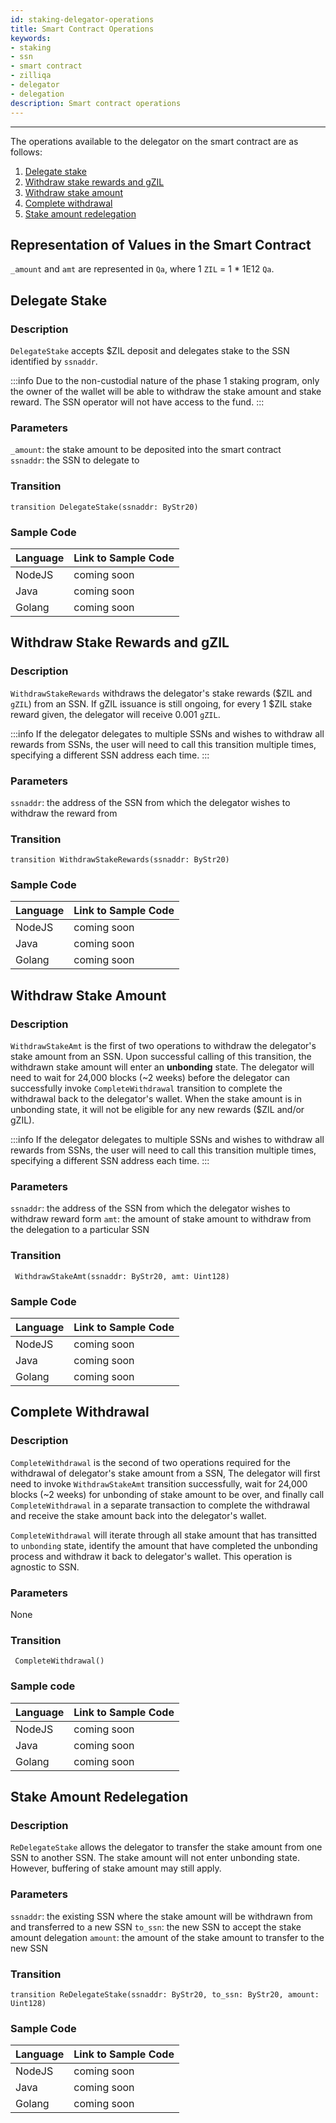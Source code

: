 ```yaml
---
id: staking-delegator-operations
title: Smart Contract Operations
keywords: 
- staking
- ssn
- smart contract
- zilliqa	
- delegator
- delegation
description: Smart contract operations
---
```

---

The operations available to the delegator on the smart contract are as follows:

1. [Delegate stake](#delegate-stake)
1. [Withdraw stake rewards and gZIL](#withdraw-stake-rewards-and-gzil)
1. [Withdraw stake amount](#withdraw-stake-amount)
1. [Complete withdrawal](#complete-withdrawal)
1. [Stake amount redelegation](#stake-amount-redelegation)

## Representation of Values in the Smart Contract

`_amount` and `amt` are represented in `Qa`, where 1 `ZIL` = 1 * 1E12 `Qa`.

## Delegate Stake

### Description

`DelegateStake` accepts $ZIL deposit and delegates stake to the SSN identified by `ssnaddr`.

:::info
Due to the non-custodial nature of the phase 1 staking program, only the owner of the wallet will be able to withdraw the stake amount and stake reward. The SSN operator will not have access to the fund.
:::

### Parameters

`_amount`: the stake amount to be deposited into the smart contract  
`ssnaddr`: the SSN to delegate to

### Transition

```
transition DelegateStake(ssnaddr: ByStr20) 
```

### Sample Code

| Language | Link to Sample Code |
| -------- | ------------------- |
| NodeJS   | coming soon |
| Java     | coming soon |
| Golang   | coming soon |

## Withdraw Stake Rewards and gZIL

### Description

`WithdrawStakeRewards` withdraws the delegator's stake rewards ($ZIL and `gZIL`) from an SSN. If gZIL issuance is still ongoing, for every 1 $ZIL stake reward given, the delegator will receive 0.001 `gZIL`.

:::info
If the delegator delegates to multiple SSNs and wishes to withdraw all rewards from SSNs, the user will need to call this transition multiple times, specifying a different SSN address each time.
:::

### Parameters

`ssnaddr`: the address of the SSN from which the delegator wishes to withdraw the reward from

### Transition

```
transition WithdrawStakeRewards(ssnaddr: ByStr20)
```

### Sample Code

| Language | Link to Sample Code |
| -------- | ------------------- |
| NodeJS   | coming soon |
| Java     | coming soon |
| Golang   | coming soon |

## Withdraw Stake Amount

### Description

`WithdrawStakeAmt` is the first of two operations to withdraw the delegator's stake amount from an SSN. Upon successful calling of this transition, the withdrawn stake amount will enter an **unbonding** state. The delegator will need to wait for 24,000 blocks (~2 weeks) before the delegator can successfully invoke `CompleteWithdrawal` transition to complete the withdrawal back to the delegator's wallet. When the stake amount is in unbonding state, it will not be eligible for any new rewards ($ZIL and/or gZIL).

:::info
If the delegator delegates to multiple SSNs and wishes to withdraw all rewards from SSNs, the user will need to call this transition multiple times, specifying a different SSN address each time.
:::

### Parameters

`ssnaddr`: the address of the SSN from which the delegator wishes to withdraw reward form
`amt`: the amount of stake amount to withdraw from the delegation to a particular SSN

### Transition

```
 WithdrawStakeAmt(ssnaddr: ByStr20, amt: Uint128)
 ```

### Sample Code

| Language | Link to Sample Code |
| -------- | ------------------- |
| NodeJS   | coming soon |
| Java     | coming soon |
| Golang   | coming soon |

## Complete Withdrawal

### Description

`CompleteWithdrawal` is the second of two operations required for the withdrawal of delegator's stake amount from a SSN, The delegator will first need to invoke `WithdrawStakeAmt` transition successfully, wait for 24,000 blocks (~2 weeks) for unbonding of stake amount to be over, and finally call `CompleteWithdrawal` in a separate transaction to complete the withdrawal and receive the stake amount back into the delegator's wallet.

`CompleteWithdrawal` will iterate through all stake amount that has transitted to `unbonding` state, identify the amount that have completed the unbonding process and withdraw it back to delegator's wallet. This operation is agnostic to SSN.

### Parameters

None

### Transition

```
 CompleteWithdrawal()
 ```

### Sample code

| Language | Link to Sample Code |
| -------- | ------------------- |
| NodeJS   | coming soon |
| Java     | coming soon |
| Golang   | coming soon |

## Stake Amount Redelegation

### Description

`ReDelegateStake` allows the delegator to transfer the stake amount from one SSN to another SSN. The stake amount will not enter unbonding state. However, buffering of stake amount may still apply.

### Parameters

`ssnaddr`: the existing SSN where the stake amount will be withdrawn from and transferred to a new SSN
`to_ssn`: the new SSN to accept the stake amount delegation
`amount`: the amount of the stake amount to transfer to the new SSN

### Transition

```
transition ReDelegateStake(ssnaddr: ByStr20, to_ssn: ByStr20, amount: Uint128)
```

### Sample Code

| Language | Link to Sample Code |
| -------- | ------------------- |
| NodeJS   | coming soon |
| Java     | coming soon |
| Golang   | coming soon |
